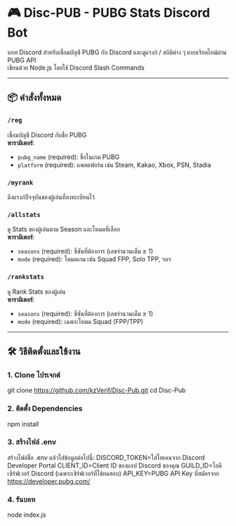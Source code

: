 # 🎮 Disc-PUB - PUBG Stats Discord Bot

บอท Discord สำหรับเชื่อมบัญชี PUBG กับ Discord และดูแรงก์ / สถิติต่าง ๆ แบบเรียลไทม์ผ่าน PUBG API  
เขียนด้วย Node.js โดยใช้ Discord Slash Commands

---

## 📦 คำสั่งทั้งหมด

### `/reg`  
เชื่อมบัญชี Discord กับชื่อ PUBG  
**พารามิเตอร์**:
- `pubg_name` (required): ชื่อในเกม PUBG  
- `platform` (required): แพลตฟอร์ม เช่น Steam, Kakao, Xbox, PSN, Stadia

### `/myrank`  
ดึงแรงก์ปัจจุบันของผู้เล่นที่ลงทะเบียนไว้

### `/allstats`  
ดู Stats ของผู้เล่นตาม Season และโหมดที่เลือก  
**พารามิเตอร์**:
- `seasons` (required): ซีซันที่ต้องการ (เลขจำนวนเต็ม ≥ 1)  
- `mode` (required): โหมดเกม เช่น Squad FPP, Solo TPP, ฯลฯ

### `/rankstats`  
ดู Rank Stats ของผู้เล่น  
**พารามิเตอร์**:
- `seasons` (required): ซีซันที่ต้องการ (เลขจำนวนเต็ม ≥ 1)  
- `mode` (required): เฉพาะโหมด Squad (FPP/TPP)

---

## 🛠 วิธีติดตั้งและใช้งาน

### 1. Clone โปรเจกต์

git clone https://github.com/kzVerif/Disc-Pub.git
cd Disc-Pub

### 2. ติดตั้ง Dependencies
npm install

### 3. สร้างไฟล์ .env
สร้างไฟล์ชื่อ .env แล้วใส่ข้อมูลต่อไปนี้:
DISCORD_TOKEN=ใส่โทเคนจาก Discord Developer Portal
CLIENT_ID=Client ID ของแอป Discord ของคุณ
GUILD_ID=ไอดีเซิร์ฟเวอร์ Discord (เฉพาะเซิร์ฟเวอร์ที่ใช้ทดสอบ)
API_KEY=PUBG API Key ที่สมัครจาก https://developer.pubg.com/

### 4. รันบอท
node index.js
